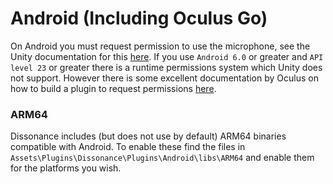 # Android (Including Oculus Go)

On Android you must request permission to use the microphone, see the Unity documentation for this [here](https://docs.unity3d.com/Manual/android-manifest.html). If you use `Android 6.0` or greater and `API level 23` or greater there is a runtime permissions system which Unity does not support. However there is some excellent documentation by Oculus on how to build a plugin to request permissions [here](https://developer.oculus.com/blog/tech-note-android-plugins-and-permissions/).

### ARM64

Dissonance includes (but does not use by default) ARM64 binaries compatible with Android. To enable these find the files in `Assets\Plugins\Dissonance\Plugins\Android\libs\ARM64` and enable them for the platforms you wish.